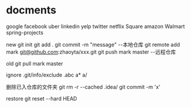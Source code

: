# docments
google facebook uber linkedin yelp twitter netflix Square  amazon Walmart  spring-projects


new
git init
git add .
git commit -m "message" --本地仓库
git remote add mark git@github.com:zhaoyta/xxx.git
git push mark master --远程仓库

old
 git pull mark master

ignore
.git/info/exclude 
    .abc  a*  a/ 

删除已入仓库的文件夹
git rm -r --cached .idea/
git commit -m 'x'

restore 
git reset --hard HEAD
